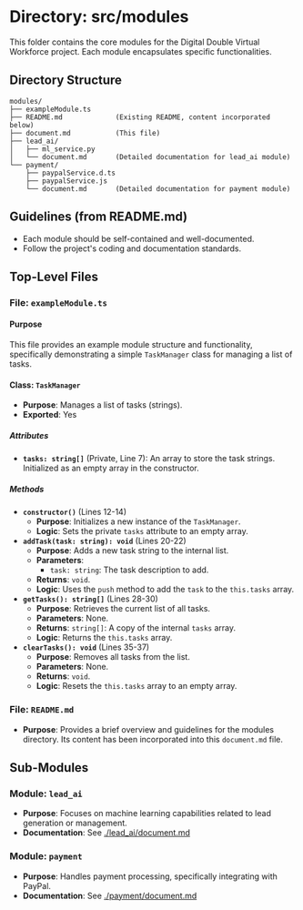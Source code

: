 # Directory: src/modules

This folder contains the core modules for the Digital Double Virtual Workforce project. Each module encapsulates specific functionalities.

## Directory Structure

```
modules/
├── exampleModule.ts
├── README.md             (Existing README, content incorporated below)
├── document.md           (This file)
├── lead_ai/
│   ├── ml_service.py
│   └── document.md       (Detailed documentation for lead_ai module)
└── payment/
    ├── paypalService.d.ts
    ├── paypalService.js
    └── document.md       (Detailed documentation for payment module)
```

## Guidelines (from README.md)

-   Each module should be self-contained and well-documented.
-   Follow the project's coding and documentation standards.

## Top-Level Files

### File: `exampleModule.ts`

#### Purpose

This file provides an example module structure and functionality, specifically demonstrating a simple `TaskManager` class for managing a list of tasks.

#### Class: `TaskManager`

-   **Purpose**: Manages a list of tasks (strings).
-   **Exported**: Yes

##### Attributes

-   **`tasks: string[]`** (Private, Line 7): An array to store the task strings. Initialized as an empty array in the constructor.

##### Methods

-   **`constructor()`** (Lines 12-14)
    -   **Purpose**: Initializes a new instance of the `TaskManager`.
    -   **Logic**: Sets the private `tasks` attribute to an empty array.
-   **`addTask(task: string): void`** (Lines 20-22)
    -   **Purpose**: Adds a new task string to the internal list.
    -   **Parameters**:
        -   `task: string`: The task description to add.
    -   **Returns**: `void`.
    -   **Logic**: Uses the `push` method to add the `task` to the `this.tasks` array.
-   **`getTasks(): string[]`** (Lines 28-30)
    -   **Purpose**: Retrieves the current list of all tasks.
    -   **Parameters**: None.
    -   **Returns**: `string[]`: A copy of the internal `tasks` array.
    -   **Logic**: Returns the `this.tasks` array.
-   **`clearTasks(): void`** (Lines 35-37)
    -   **Purpose**: Removes all tasks from the list.
    -   **Parameters**: None.
    -   **Returns**: `void`.
    -   **Logic**: Resets the `this.tasks` array to an empty array.

### File: `README.md`

-   **Purpose**: Provides a brief overview and guidelines for the modules directory. Its content has been incorporated into this `document.md` file.

## Sub-Modules

### Module: `lead_ai`

-   **Purpose**: Focuses on machine learning capabilities related to lead generation or management.
-   **Documentation**: See [./lead_ai/document.md](./lead_ai/document.md)

### Module: `payment`

-   **Purpose**: Handles payment processing, specifically integrating with PayPal.
-   **Documentation**: See [./payment/document.md](./payment/document.md)